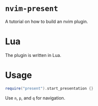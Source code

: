 # `nvim-present`
A tutorial on how to build an nvim plugin.

# Lua
The plugin is written in Lua.

# Usage 

```Lua
require("present").start_presentation {} 
```

Use `n`, `p`, and `q` for navigation.

